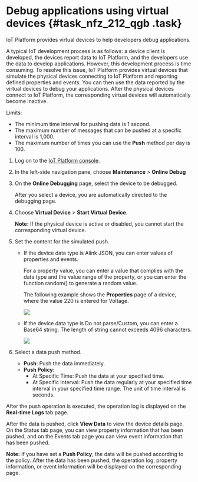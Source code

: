 # Debug applications using virtual devices {#task_nfz_212_qgb .task}

IoT Platform provides virtual devices to help developers debug applications.

A typical IoT development process is as follows: a device client is developed, the devices report data to IoT Platform, and the developers use the data to develop applications. However, this development process is time consuming. To resolve this issue, IoT Platform provides virtual devices that simulate the physical devices connecting to IoT Platform and reporting defined properties and events. You can then use the data reported by the virtual devices to debug your applications. After the physical devices connect to IoT Platform, the corresponding virtual devices will automatically become inactive.

Limits:

-   The minimum time interval for pushing data is 1 second.
-   The maximum number of messages that can be pushed at a specific interval is 1,000.
-   The maximum number of times you can use the **Push** method per day is 100.

1.  Log on to the [IoT Platform console](https://partners-intl.console.aliyun.com/#/iot).
2.  In the left-side navigation pane, choose **Maintenance** \> **Online Debug**
3.  On the **Online Debugging** page, select the device to be debugged. 

    After you select a device, you are automatically directed to the debugging page.

4.  Choose **Virtual Device** \> **Start Virtual Device**. 

    **Note:** If the physical device is active or disabled, you cannot start the corresponding virtual device.

5.  Set the content for the simulated push. 
    -   If the device data type is Alink JSON, you can enter values of properties and events.

        For a property value, you can enter a value that complies with the data type and the value range of the property, or you can enter the function random\(\) to generate a random value.

        The following example shows the **Properties** page of a device, where the value 220 is entered for Voltage.

        ![](http://static-aliyun-doc.oss-cn-hangzhou.aliyuncs.com/assets/img/17811/155503506642138_en-US.png)

    -   If the device data type is Do not parse/Custom, you can enter a Base64 string. The length of string cannot exceeds 4096 characters.

        ![](http://static-aliyun-doc.oss-cn-hangzhou.aliyuncs.com/assets/img/17811/155503506643394_en-US.png)

6.  Select a data push method. 
    -   **Push**: Push the data immediately.
    -   **Push Policy**:
        -   At Specific Time: Push the data at your specified time.
        -   At Specific Interval: Push the data regularly at your specified time interval in your specified time range. The unit of time interval is seconds.

After the push operation is executed, the operation log is displayed on the **Real-time Logs** tab page.

After the data is pushed, click **View Data** to view the device details page. On the Status tab page, you can view property information that has been pushed, and on the Events tab page you can view event information that has been pushed.

**Note:** If you have set a **Push Policy**, the data will be pushed according to the policy. After the data has been pushed, the operation log, property information, or event information will be displayed on the corresponding page.

